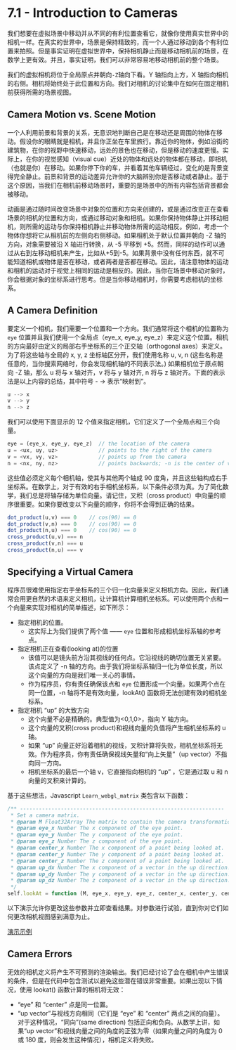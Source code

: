 # 7.1 - Introduction to Cameras

我们想要在虚拟场景中移动并从不同的有利位置查看它，就像你使用真实世界中的相机一样。在真实的世界中，场景是保持精致的，而一个人通过移动到各个有利位置来拍照。但是事实证明在虚拟世界中，保持相机静止而是移动相机前的场景，在数学上更有效。并且，事实证明，我们可以非常容易地移动相机前的整个场景。

我们的虚拟相机将位于全局原点并朝向`-Z`轴向下看。Y 轴指向上方，X 轴指向相机的右侧。相机将始终处于此位置和方向。我们对相机的讨论集中在如何在固定相机前获得所需的场景视图。

## Camera Motion vs. Scene Motion

一个人利用前景和背景的关系，无意识地判断自己是在移动还是周围的物体在移动。假设你的眼睛就是相机，并且你正坐在车里旅行。靠近你的物体，例如沿街的建筑物，在你的视野中快速移动，远处的景色也在移动，但是移动的速度更慢。实际上，在你的视觉感知（visual cue）近处的物体和远处的物体都在移动，即相机（也就是你）在移动。如果你停下你的车，并看着其他车辆经过，变化的是背景变得完全静止。前景和背景的运动差异允许你的大脑辨别你是否移动或者静止。基于这个原因，当我们在相机前移动场景时，重要的是场景中的所有内容包括背景都会被移动。

动画是通过随时间改变场景中对象的位置和方向来创建的，或是通过改变正在查看场景的相机的位置和方向，或通过移动对象和相机。如果你保持物体静止并移动相机，则所需的运动与你保持相机静止并移动物体所需的运动相反。例如，考虑一个物体你想将它从相机前的左侧向右侧移动。如果相机处于默认位置并朝向 -Z 轴的方向，对象需要被沿 X 轴进行转换，从 -5 平移到 +5。然而，同样的动作可以通过从右到左移动相机来产生，比如从+5到-5。如果背景中没有任何东西，就不可能知道相机或物体是否在移动，或者两者是否都在移动。因此，请注意物体的运动和相机的运动对于视觉上相同的运动是相反的。因此，当你在场景中移动对象时，你会根据对象的坐标系进行思考。但是当你移动相机时，你需要考虑相机的坐标系。

## A Camera Definition

要定义一个相机，我们需要一个位置和一个方向。我们通常将这个相机的位置称为 `eye` 位置并且我们使用一个全局点（eye_x, eye_y, eye_z）来定义这个位置。相机的方向最好由定义的局部右手坐标系的三个正交轴（orthogonal axes）来定义。为了将这些轴与全局的 x, y, z 坐标轴区分开，我们使用名称 u, v, n (这些名称是任意的，当你搜索网络时，你会发现相机轴的不同表示法。) 如果相机位于原点朝向 -Z 轴，那么 u 将与 x 轴对齐，v 将与 y 轴对齐, n 将与 z 轴对齐。下面的表示法是以上内容的总结，其中符号 - -> 表示“映射到”。

```javascript
u --> x
v --> y
n --> z
```

我们可以使用下面显示的 12 个值来指定相机，它们定义了一个全局点和三个向量。

```javascript
eye = (eye_x, eye_y, eye_z)  // the location of the camera
u = <ux, uy, uz>             // points to the right of the camera
v = <vx, vy, vz>             // points up from the camera
n = <nx, ny, nz>             // points backwards; -n is the center of view
```

这些值必须定义每个相机轴，使其与其他两个轴成 90 度角，并且这些轴构成右手坐标系。在数学上，对于有效的右手相机坐标系，以下条件必须为真。为了简化数学，我们总是将轴存储为单位向量。请记住，叉积（cross product）中向量的顺序很重要。如果你要改变以下向量的顺序，你将不会得到正确的结果。

```javascript
dot_product(u,v) === 0    // cos(90) == 0
dot_product(v,n) === 0    // cos(90) == 0
dot_product(n,u) === 0    // cos(90) == 0
cross_product(u,v) === n
cross_product(v,n) === u
cross_product(n,u) === v
```

## Specifying a Virtual Camera

程序员很难使用指定右手坐标系的三个归一化向量来定义相机方向。因此，我们通常会用更自然的术语来定义相机，让计算机计算相机坐标系。可以使用两个点和一个向量来实现对相机的简单描述，如下所示：

* 指定相机的位置。
  * 这实际上为我们提供了两个值 —— `eye` 位置和形成相机坐标系轴的参考点。
* 指定相机正在查看(looking at)的位置
  * 该值可以是镜头前方沿其视线的任何点。它沿视线的确切位置无关紧要。该点定义了 -n 轴的方向。由于我们将坐标系轴归一化为单位长度，所以这个向量的方向是我们唯一关心的事情。
  * 作为程序员，你有责任确保该点和 `eye` 位置形成一个向量。如果两个点在同一位置，-n 轴将不是有效向量，lookAt() 函数将无法创建有效的相机坐标系。
* 指定相机 “up” 的大致方向
  * 这个向量不必是精确的。典型值为<0,1,0>，指向 Y 轴方向。
  * 这个向量的叉积(cross product)和视线向量的负值将产生相机坐标系的 u 轴。
  * 如果 “up” 向量正好沿着相机的视线，叉积计算将失败，相机坐标系将无效。作为程序员，你有责任确保视线矢量和“向上矢量”（up vector）不指向同一方向。
  * 相机坐标系的最后一个轴 v，它直接指向相机的 “up” ，它是通过取 u 和 n 向量的叉积来计算的。

基于这些想法，Javascript `Learn_webgl_matrix` 类包含以下函数：

```javascript
/** -----------------------------------------------------------------
 * Set a camera matrix.
 * @param M Float32Array The matrix to contain the camera transformation.
 * @param eye_x Number The x component of the eye point.
 * @param eye_y Number The y component of the eye point.
 * @param eye_z Number The z component of the eye point.
 * @param center_x Number The x component of a point being looked at.
 * @param center_y Number The y component of a point being looked at.
 * @param center_z Number The z component of a point being looked at.
 * @param up_dx Number The x component of a vector in the up direction.
 * @param up_dy Number The y component of a vector in the up direction.
 * @param up_dz Number The z component of a vector in the up direction.
 */
self.lookAt = function (M, eye_x, eye_y, eye_z, center_x, center_y, center_z, up_dx, up_dy, up_dz) {
```

以下演示允许你更改这些参数并立即查看结果。对参数进行试验，直到你对它们如何更改相机视图感到满意为止。

[演示示例](http://learnwebgl.brown37.net/07_cameras/camera_introduction.html)

## Camera Errors

无效的相机定义将产生不可预测的渲染输出。我们已经讨论了会在相机中产生错误的条件，但是在代码中包含测试以避免这些潜在错误非常重要。如果出现以下情况，使用 lookat() 函数计算的相机将无效：

* “eye” 和 “center” 点是同一位置。
* “up vector”与视线方向相同（它们是 “eye” 和 “center” 两点之间的向量）。对于这种情况，“同向”(same direction) 包括正向和负向。从数学上讲，如果“up vector”和视线向量之间的角度的正弦为零（如果向量之间的角度为 0 或 180 度，则会发生这种情况），相机定义将失败。